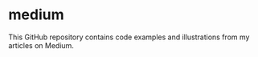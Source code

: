 # medium
This GitHub repository contains code examples and illustrations from my articles on Medium.
